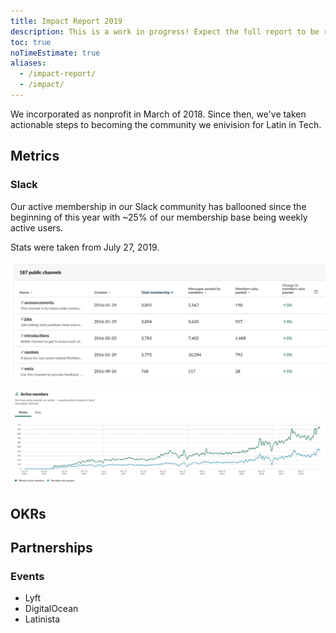 ```yaml
---
title: Impact Report 2019
description: This is a work in progress! Expect the full report to be ready by ~January 2020.
toc: true
noTimeEstimate: true
aliases:
  - /impact-report/
  - /impact/
---
```


We incorporated as nonprofit in March of 2018. Since then, we've taken actionable steps to becoming the community we enivision for Latin in Tech.

## Metrics

### Slack

Our active membership in our Slack community has ballooned since the beginning of this year with ~25% of our membership base being weekly active users.

Stats were taken from July 27, 2019.

![2019-07-27-slack-public-channels](/assets/img/about/impact-report/2019-07-27-slack-public-channels.jpg)

![2019-07-27-slack-active-members](/assets/img/about/impact-report/2019-07-27-slack-active-members.jpg)

## OKRs

## Partnerships

### Events

- Lyft
- DigitalOcean
- Latinista
